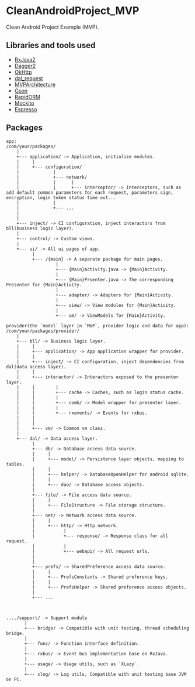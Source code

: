 # CleanAndroidProject_MVP

Clean Android Project Example (MVP).

## Libraries and tools used

- [RxJava2](https://github.com/ReactiveX/RxJava/wiki/What's-different-in-2.0)
- [Dagger2](https://github.com/google/dagger)
- [OkHttp](http://square.github.io/okhttp/)
- [dal_request](https://github.com/wangjiegulu/dal_request)
- [MVPArchitecture](https://github.com/wangjiegulu/MVPArchitecture)
- [Gson](https://github.com/google/gson)
- [RapidORM](https://github.com/wangjiegulu/RapidORM)
- [Mockito](http://site.mockito.org/)
- [Espresso](https://developer.android.com/training/testing/espresso/index.html)


## Packages

```
app:
/com/your/packages/
    |
    +--- application/ -> Application, initialize modules.
    |     |
    |     +--- configuration/
    |             |
    |             +--- network/
    |             |      |
    |             |      +--- interceptor/ -> Interceptors, such as add default common parameters for each request, parameters sign, encryption, login token status time out...
    |             |
    |             +--- ...
    |
    |
    +--- inject/ -> CI configuration, inject interactors from bll(business logic layer).
    |
    +--- control/ -> Custom views.
    |
    +--- ui/ -> All ui pages of app.
          |
          +--- /{main} -> A separate package for main pages.
                   |
                   +--- {Main}Activity.java -> {Main}Activity.
                   |
                   +--- {Main}Prsenter.java -> The corresponding Presenter for {Main}Activity.
                   |
                   +--- adapter/ -> Adapters for {Main}Activity.
                   |
                   +--- view/ -> View modules for {Main}Activity.
                   |
                   +--- vm/ -> ViewModels for {Main}Activity.

provider(the `model` layer in `MVP`, provider logic and data for app):
/com/your/packages/provider/
    |
    +--- bll/ -> Business logic layer.
    |     |
    |     +--- application/ -> App application wrapper for provider.
    |     |
    |     +--- inject/ -> CI configuration, inject dependencies from dal(data access layer).
    |     |
    |     +--- interactor/ -> Interactors exposed to the presenter layer.
    |     |        |
    |     |        +--- cache -> Caches, such as login status cache.
    |     |        |
    |     |        +--- comb/ -> Model wrapper for presenter layer.
    |     |        |
    |     |        +--- rxevents/ -> Events for rxbus.
    |     |
    |     |
    |     +--- vm/ -> Common vm class.
    |
    +--- dal/ -> Data access layer.
          |
          +--- db/ -> Database access data source.
          |     |
          |     +--- model/ -> Persistence layer objects, mapping to tables.
          |     |
          |     +--- helper/ -> DatabaseOpenHelper for android sqlite.
          |     |
          |     +--- dao/ -> Database access objects.
          |
          +--- file/ -> File access data source.
          |     |
          |     +--- FileStructure -> File storage structure.
          |
          +--- net/ -> Network access data source.
          |     |
          |     +--- http/ -> Http network.
          |           |
          |           +--- response/ -> Response class for all request.
          |           |
          |           +--- webapi/ -> All request urls.
          |
          |
          +--- prefs/ -> SharedPreference access data source.
          |     |
          |     +--- PrefsConstants -> Shared preference keys.
          |     |
          |     +--- PrefsHelper -> Shared preference access objects.
          |
          +--- ...



..../support/ -> Support module
       |
       +--- bridge/ -> Compatible with unit testing, thread scheduling bridge.
       |
       +--- func/ -> Function interface definition.
       |
       +--- rxbus/ -> Event bus implementation base on RxJava.
       |
       +--- usage/ -> Usage utils, such as `XLazy`.
       |
       +--- xlog/ -> Log utils, Compatible with unit testing base JVM on PC.

```



